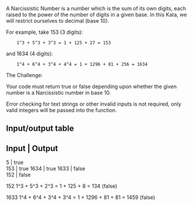 A Narcissistic Number is a number which is the sum of its own digits, each raised to the power of the number of digits in a given base. In this Kata, we will restrict ourselves to decimal (base 10).

For example, take 153 (3 digits):
```
    1^3 + 5^3 + 3^3 = 1 + 125 + 27 = 153
```
and 1634 (4 digits):

```
    1^4 + 6^4 + 3^4 + 4^4 = 1 + 1296 + 81 + 256 = 1634
```

The Challenge:

Your code must return true or false depending upon whether the given number is a Narcissistic number in base 10.

Error checking for text strings or other invalid inputs is not required, only valid integers will be passed into the function.


## Input/output table

Input    |    Output
---------------------
5        |      true      
153      |      true
1634     |      true
1633     |      false      
152      |      false              

152
1^3 + 5^3 + 2^3 = 1 + 125 + 8 = 134 (false)

1633
1^4 + 6^4 + 3^4 + 3^4 = 1 + 1296 + 81 + 81 = 1459 (false)
